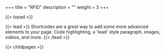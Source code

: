 +++
title = "RFID"
description = ""
weight = 3
+++

{{< topad >}}

{{< lead >}}
Shortcodes are a great way to add some more advanced elements to your page. Code highlighting, a 'lead' style paragraph, images, videos, and more.
{{< /lead >}}

{{< childpages >}}